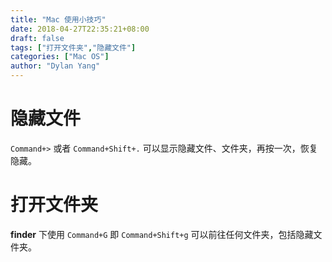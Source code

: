 ```yaml
---
title: "Mac 使用小技巧"
date: 2018-04-27T22:35:21+08:00
draft: false
tags: ["打开文件夹","隐藏文件"]
categories: ["Mac OS"]
author: "Dylan Yang"
---
```


# 隐藏文件

`Command+>` 或者 `Command+Shift+.` 可以显示隐藏文件、文件夹，再按一次，恢复隐藏。

# 打开文件夹

**finder** 下使用 `Command+G` 即 `Command+Shift+g` 可以前往任何文件夹，包括隐藏文件夹。